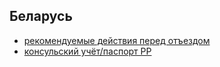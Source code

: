 ## Беларусь

- [рекомендуемые действия перед отъездом](before.md)
- [консульский учёт/паспорт PP](consul.md)
